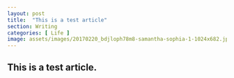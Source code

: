 ```yaml
---
layout: post
title:  "This is a test article"
section: Writing
categories: [ Life ]
image: assets/images/20170220_bdjloph78m8-samantha-sophia-1-1024x682.jpg
---
```



## This is a test article.
